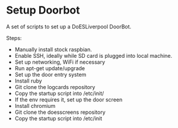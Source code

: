 # Setup Doorbot

A set of scripts to set up a DoESLiverpool DoorBot.

Steps:

 * Manually install stock raspbian.
 * Enable SSH, ideally while SD card is plugged into local machine.
 * Set up networking, WiFi if necessary
 * Run apt-get update/upgrade
 * Set up the door entry system
  * Install ruby
  * Git clone the logcards repository
  * Copy the startup script into /etc/init/
 * If the env requires it, set up the door screen
  * Install chromium
  * Git clone the doesscreens repository
  * Copy the startup script into /etc/init
